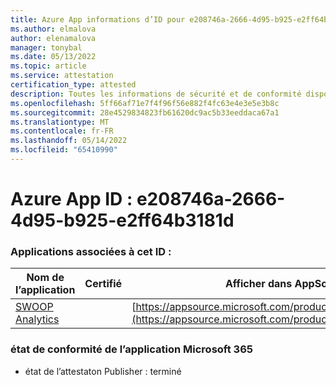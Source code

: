 ```yaml
---
title: Azure App informations d’ID pour e208746a-2666-4d95-b925-e2ff64b3181d
ms.author: elmalova
author: elenamalova
manager: tonybal
ms.date: 05/13/2022
ms.topic: article
ms.service: attestation
certification_type: attested
description: Toutes les informations de sécurité et de conformité disponibles pour e208746a-2666-4d95-b925-e2ff64b3181d.
ms.openlocfilehash: 5ff66af71e7f4f96f56e882f4fc63e4e3e5e3b8c
ms.sourcegitcommit: 28e4529834823fb61620dc9ac5b33eeddaca67a1
ms.translationtype: MT
ms.contentlocale: fr-FR
ms.lasthandoff: 05/14/2022
ms.locfileid: "65410990"
---
```

# <a name="azure-app-id-e208746a-2666-4d95-b925-e2ff64b3181d"></a>Azure App ID : e208746a-2666-4d95-b925-e2ff64b3181d


### <a name="apps-associated-with-this-id"></a>Applications associées à cet ID :
| **Nom de l’application** | **Certifié** | **Afficher dans AppSource** |
|--------------|---------------|-----------------------|
| [SWOOP Analytics](../forward/WA200000877.md) |  | [https://appsource.microsoft.com/product/office/WA200000877](https://appsource.microsoft.com/product/office/WA200000877) |

### <a name="microsoft-365-app-compliance-status"></a>état de conformité de l’application Microsoft 365
- état de l’attestaton Publisher : terminé
